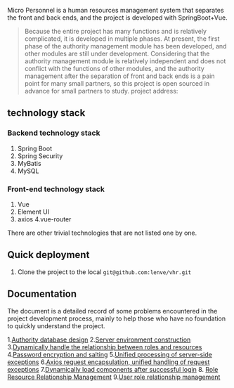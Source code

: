 Micro Personnel is a human resources management system that separates the front and back ends, and the project is developed with SpringBoot+Vue.

> Because the entire project has many functions and is relatively complicated, it is developed in multiple phases. At present, the first phase of the authority management module has been developed, and other modules are still under development. Considering that the authority management module is relatively independent and does not conflict with the functions of other modules, and the authority management after the separation of front and back ends is a pain point for many small partners, so this project is open sourced in advance for small partners to study.
> project address:

## technology stack

### Backend technology stack

1. Spring Boot
2. Spring Security
3. MyBatis
4. MySQL

### Front-end technology stack

1. Vue
2. Element UI
3. axios
   4.vue-router

There are other trivial technologies that are not listed one by one.

## Quick deployment

1. Clone the project to the local `git@github.com:lenve/vhr.git`

## Documentation

The document is a detailed record of some problems encountered in the project development process, mainly to help those who have no foundation to quickly understand the project.

1.[Authority database design]() 2.[Server environment construction]() 3.[Dynamically handle the relationship between roles and resources]() 4.[Password encryption and salting]() 5.[Unified processing of server-side exceptions]() 6.[Axios request encapsulation, unified handling of request exceptions]() 7.[Dynamically load components after successful login]() 8. [Role Resource Relationship Management]() 9.[User role relationship management]()
